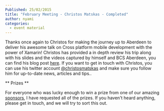 ```yaml
---
Published: 25/02/2015
title: "February Meeting - Christos Matskas - Completed"
author: nyami
categories:
  - event material
---
```


Thanks once again to Christos for making the journey up to Aberdeen to deliver his awesome talk on Cross platform mobile development with the power of Xamarin! Christos has provided a in depth review his trip along with his slides and the videos captured by himself and BCS Aberdeen, you can find his blog post [here][Christos_Blog_Post].  If you want to get in touch with Christos, you can use his twitter account [@christosmatskas][Christos_Twitter_Account] and make sure you follow him for up-to-date news, articles and tips..

** Prizes **

For everyone who was lucky enough to win a prize from one of our amazing [sponsors][sponsors_page], I have requested all of the prizes.  If you haven't heard anything, please get in touch, and we will try to sort this out.

[Christos_Blog_Post]: https://cmatskas.com/cross-platform-application-development-with-xamarin/
[Christos_Twitter_Account]: https://twitter.com/christosmatskas
[sponsors_page]: http://www.aberdeendevelopers.co.uk/sponsors/
